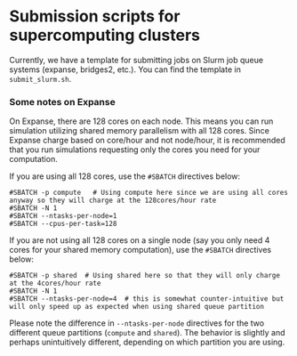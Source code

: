 # Submission scripts for supercomputing clusters

Currently, we have a template for submitting jobs on Slurm job queue systems (expanse, bridges2, etc.).
You can find the template in `submit_slurm.sh`.

### Some notes on Expanse
On Expanse, there are 128 cores on each node. This means you can run simulation utilizing shared memory parallelism with all 128 cores. Since Expanse charge based on core/hour and not node/hour, it is recommended that you run simulations requesting only the cores you need for your computation.

If you are using all 128 cores, use the `#SBATCH` directives below:
```
#SBATCH -p compute   # Using compute here since we are using all cores anyway so they will charge at the 128cores/hour rate
#SBATCH -N 1
#SBATCH --ntasks-per-node=1
#SBATCH --cpus-per-task=128
```

If you are not using all 128 cores on a single node (say you only need 4 cores for your shared memory computation), use the `#SBATCH` directives below:
```
#SBATCH -p shared  # Using shared here so that they will only charge at the 4cores/hour rate
#SBATCH -N 1
#SBATCH --ntasks-per-node=4  # this is somewhat counter-intuitive but will only speed up as expected when using shared queue partition
```

Please note the difference in `--ntasks-per-node` directives for the two different queue partitions (`compute` and `shared`). The behavior is slightly and perhaps unintuitively different, depending on which partition you are using.
